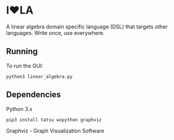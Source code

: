 # I❤️LA

A linear algebra domain specific language (DSL) that targets other languages. Write once, use everywhere.

## Running

To run the GUI:

    python3 linear_algebra.py

## Dependencies

Python 3.x

    pip3 install tatsu wxpython graphviz
    
Graphviz - Graph Visualization Software


